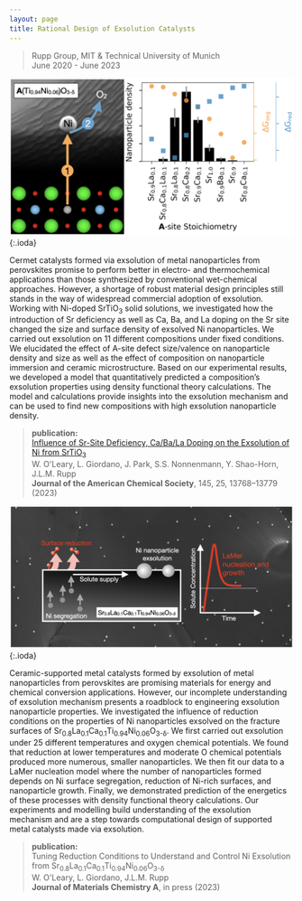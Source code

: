 ```yaml
---
layout: page
title: Rational Design of Exsolution Catalysts
---
```


> Rupp Group, MIT & Technical University of Munich  
> June 2020 - June 2023

![exsolution scheme](exsolution_comp.png){:.ioda}


Cermet catalysts formed via exsolution of metal nanoparticles from perovskites promise to perform better in electro- and thermochemical applications than those synthesized by conventional wet-chemical approaches. However, a shortage of robust material design principles still stands in the way of widespread commercial adoption of exsolution. Working with Ni-doped SrTiO<sub>3</sub> solid solutions, we investigated how the introduction of Sr deficiency as well as Ca, Ba, and La doping on the Sr site changed the size and surface density of exsolved Ni nanoparticles. We carried out exsolution on 11 different compositions under fixed conditions. We elucidated the effect of A-site defect size/valence on nanoparticle density and size as well as the effect of composition on nanoparticle immersion and ceramic microstructure. Based on our experimental results, we developed a model that quantitatively predicted a composition’s exsolution properties using density functional theory calculations. The model and calculations provide insights into the exsolution mechanism and can be used to find new compositions with high exsolution nanoparticle density.

> **publication:**   
> <a href = "https://pubs.acs.org/doi/10.1021/jacs.2c12011" target = "_blank">Influence of Sr-Site Deficiency, Ca/Ba/La Doping on the Exsolution of Ni from SrTiO<sub>3</sub></a>  
>  W. O'Leary, L. Giordano, J. Park, S.S. Nonnenmann, Y. Shao-Horn, J.L.M. Rupp   
> **Journal of the American Chemical Society**, 145, 25, 13768–13779 (2023) 

![lamer model for exsolution](exsolution_conditions.png){:.ioda}

Ceramic-supported metal catalysts formed by exsolution of metal nanoparticles from perovskites are promising materials for energy and chemical conversion applications. However, our incomplete understanding of exsolution mechanism presents a roadblock to engineering exsolution nanoparticle properties. We investigated the influence of reduction conditions on the properties of Ni nanoparticles exsolved on the fracture surfaces of Sr<sub>0.8</sub>La<sub>0.1</sub>Ca<sub>0.1</sub>Ti<sub>0.94</sub>Ni<sub>0.06</sub>O<sub>3-δ</sub>. We first carried out exsolution under 25 different temperatures and oxygen chemical potentials. We found that reduction at lower temperatures and moderate O chemical potentials produced more numerous, smaller nanoparticles. We then fit our data to a LaMer nucleation model where the number of nanoparticles formed depends on Ni surface segregation, reduction of Ni-rich surfaces, and nanoparticle growth. Finally, we demonstrated prediction of the energetics of these processes with density functional theory calculations. Our experiments and modelling build understanding of the exsolution mechanism and are a step towards computational design of supported metal catalysts made via exsolution.

> **publication:**   
> Tuning Reduction Conditions to Understand and Control Ni Exsolution from Sr<sub>0.8</sub>La<sub>0.1</sub>Ca<sub>0.1</sub>Ti<sub>0.94</sub>Ni<sub>0.06</sub>O<sub>3-δ</sub>  
>  W. O'Leary, L. Giordano, J.L.M. Rupp   
> **Journal of Materials Chemistry A**, in press (2023) 
